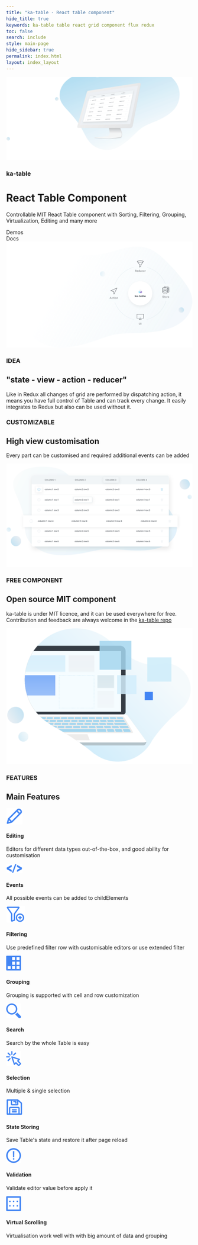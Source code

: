 ```yaml
---
title: "ka-table - React table component"
hide_title: true
keywords: ka-table table react grid component flux redux
toc: false
search: include
style: main-page
hide_sidebar: true
permalink: index.html
layout: index_layout
---
```

<div class="main-page">
  <div class="main-banner-container">
    <div class="container">
      <div class="main-banner">
        <img src="images/main@2x.png" alt='ka-table banner'/>
      </div>
    </div>
  </div>
  <div class="container">
    <div class="row main-banner-row">
      <div class="col-md-5">
        <div class="main-banner-text">
          <h3 class="header-tag">ka-table</h3>
          <h1 class="post-title-main">React Table Component</h1>
          <p>Controllable MIT React Table component with Sorting, Filtering, Grouping, Virtualization, Editing and many more</p>
          <div class="btn btn-primary">Demos</div>
          <div class="btn btn-outline-primary">Docs</div>
        </div>
      </div>
    </div>
  </div>
  <div class="reducer-container">
    <div class="container">
      <div class="reducer-banner">
        <img src="images/shema.svg" alt='ka-table schema'/>
      </div>
    </div>
  </div>
  <div class="container">
    <div class="row reducer-row">
      <div class="col-md-7"></div>
      <div class="col-md-5">
        <div class="main-banner-text">
          <h3 class="header-tag">IDEA</h3>
          <h2 class="post-title-main">"state - view - action - reducer"</h2>
          <p>Like in Redux all changes of grid are performed by dispatching action, it means you have full control of Table and can track every change. It easily integrates to Redux but also can be used without it.</p>
        </div>
      </div>
    </div>
    <div class="row customizable-row">
      <div class="col-md-12">
        <div class="main-banner-text">
          <h3 class="header-tag">CUSTOMIZABLE</h3>
          <h2 class="post-title-main">High view customisation</h2>
          <p>Every part can be customised and required additional events can be added</p>
        </div>
        <img src="images/customisation.svg" alt='ka-table customisation'/>
      </div>
    </div>
    <div class="row open-source">
      <div class="col-md-6">
        <div class="main-banner-text">
          <h3 class="header-tag">FREE COMPONENT</h3>
          <h2 class="post-title-main">Open source MIT component</h2>
          <p>ka-table is under MIT licence, and it can be used everywhere for free. Contribution and feedback are always welcome in the <a href="https://github.com/komarovalexander/ka-table" target="_blank">ka-table repo</a></p>
        </div>
      </div>
      <div class="col-md-6">
        <img src="images/computer.svg" alt='ka-table open source'/>
      </div>
    </div>
    <div class="row features">
      <div class="col-md-12">
        <h3 class="header-tag">FEATURES</h3>
        <h2 class="post-title-main">Main Features</h2>
      </div>
      <div class="col-md-4">
        <div class="img"><img src="images/icons/Editing.svg" alt="Editing"/></div>
        <h4>Editing</h4>
        <p>Editors for different data types out-of-the-box, and good ability for customisation</p>
      </div>
      <div class="col-md-4">
        <div class="img"><img src="images/icons/Events.svg" alt="Events"/></div>
        <h4>Events</h4>
        <p>All possible events can be added to childElements</p>
      </div>
      <div class="col-md-4">
        <div class="img"><img src="images/icons/Filtering.svg" alt="Filtering"/></div>
        <h4>Filtering</h4>
        <p>Use predefined filter row with customisable editors or use extended filter</p>
      </div>
      <div class="col-md-4">
        <div class="img"><img src="images/icons/Grouping.svg" alt="Grouping"/></div>
        <h4>Grouping</h4>
        <p>Grouping is supported with cell and row customization</p>
      </div>
      <div class="col-md-4">
        <div class="img"><img src="images/icons/Search.svg" alt="Search"/></div>
        <h4>Search</h4>
        <p>Search by the whole Table is easy</p>
      </div>
      <div class="col-md-4">
        <div class="img"><img src="images/icons/Selection.svg" alt="Selection"/></div>
        <h4>Selection</h4>
        <p>Multiple & single selection</p>
      </div>
      <div class="col-md-4">
        <div class="img"><img src="images/icons/StateStoring.svg" alt="StateStoring"/></div>
        <h4>State Storing</h4>
        <p>Save Table's state and restore it after page reload</p>
      </div>
      <div class="col-md-4">
        <div class="img"><img src="images/icons/Validation.svg" alt="Validation"/></div>
        <h4>Validation</h4>
        <p>Validate editor value before apply it</p>
      </div>
      <div class="col-md-4">
        <div class="img"><img src="images/icons/VirtualScrolling.svg" alt="VirtualScrolling"/></div>
        <h4>Virtual Scrolling</h4>
        <p>Virtualisation work well with with big amount of data and grouping</p>
      </div>
    </div>
  </div>
</div>